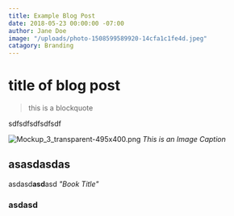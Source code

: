 ```yaml
---
title: Example Blog Post
date: 2018-05-23 00:00:00 -07:00
author: Jane Doe
image: "/uploads/photo-1508599589920-14cfa1c1fe4d.jpeg"
catagory: Branding
---
```


# title of blog post

> this is a blockquote

sdfsdfsdfsdfsdf

![Mockup_3_transparent-495x400.png](/uploads/Mockup_3_transparent-495x400.png)
*This is an Image Caption*

## asasdasdas

asdasd**asd**asd *"Book Title"*

### asdasd